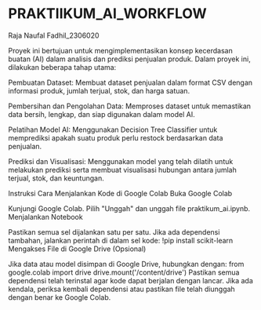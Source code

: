 # PRAKTIIKUM_AI_WORKFLOW
Raja Naufal Fadhil_2306020

Proyek ini bertujuan untuk mengimplementasikan konsep kecerdasan buatan (AI) dalam analisis dan prediksi penjualan produk. Dalam proyek ini, dilakukan beberapa tahap utama:

Pembuatan Dataset: Membuat dataset penjualan dalam format CSV dengan informasi produk, jumlah terjual, stok, dan harga satuan.

Pembersihan dan Pengolahan Data: Memproses dataset untuk memastikan data bersih, lengkap, dan siap digunakan dalam model AI.

Pelatihan Model AI: Menggunakan Decision Tree Classifier untuk memprediksi apakah suatu produk perlu restock berdasarkan data penjualan.

Prediksi dan Visualisasi: Menggunakan model yang telah dilatih untuk melakukan prediksi serta membuat visualisasi hubungan antara jumlah terjual, stok, dan keuntungan.

Instruksi Cara Menjalankan Kode di Google Colab
Buka Google Colab

Kunjungi Google Colab.
Pilih "Unggah" dan unggah file praktikum_ai.ipynb.
Menjalankan Notebook

Pastikan semua sel dijalankan satu per satu.
Jika ada dependensi tambahan, jalankan perintah di dalam sel kode:
!pip install scikit-learn
Mengakses File di Google Drive (Opsional)

Jika data atau model disimpan di Google Drive, hubungkan dengan:
from google.colab import drive
drive.mount('/content/drive')
Pastikan semua dependensi telah terinstal agar kode dapat berjalan dengan lancar. Jika ada kendala, periksa kembali dependensi atau pastikan file telah diunggah dengan benar ke Google Colab.
